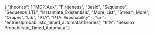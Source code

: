 {
    "theories": [
        "MDP_Aux",
        "Finiteness",
        "Basic",
        "Sequence",
        "Sequence_LTL",
        "Instantiate_Existentials",
        "More_List",
        "Stream_More",
        "Graphs",
        "Lib",
        "PTA",
        "PTA_Reachability"
    ],
    "url": "entries/probabilistic_timed_automata/theories",
    "title": "Session Probabilistic_Timed_Automata"
}